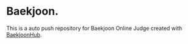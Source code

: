 # Baekjoon.
This is a auto push repository for Baekjoon Online Judge created with [BaekjoonHub](https://github.com/BaekjoonHub/BaekjoonHub).
